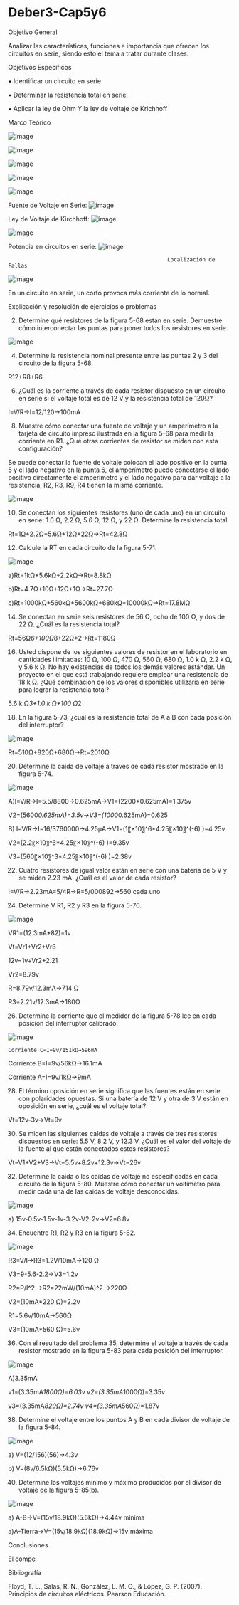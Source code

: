 # Deber3-Cap5y6

Objetivo General

Analizar las características, funciones e importancia que ofrecen los circuitos en serie, siendo esto el tema a tratar durante clases.

Objetivos Específicos

•	Identificar un circuito en serie.

•	Determinar la resistencia total en serie.

•	Aplicar la ley de Ohm Y la ley de voltaje de Krichhoff

Marco Teórico

![image](https://user-images.githubusercontent.com/84789986/171786869-cd492138-088e-423f-8bbd-3dee567e09c8.png)

![image](https://user-images.githubusercontent.com/84789986/171786892-78b0b3fa-25a9-4214-bd9e-045ef53ca6d7.png)

![image](https://user-images.githubusercontent.com/84789986/171786905-07c68da4-32e5-4d8d-9e2c-986fed1355e9.png)

![image](https://user-images.githubusercontent.com/84789986/171786937-387eae29-d9e8-40b5-9afc-477bf27c3dd5.png)

![image](https://user-images.githubusercontent.com/84789986/171787021-9ebf823d-0cfe-46d8-82f6-321f5de25a12.png)

Fuente de Voltaje en Serie:   ![image](https://user-images.githubusercontent.com/84789986/171787045-e237606a-97cb-453a-b92a-3e7e2317c94b.png)

Ley de Voltaje de Kirchhoff:  ![image](https://user-images.githubusercontent.com/84789986/171787090-d99b01fd-7a14-48d9-ad8e-7a041f2f494a.png)

![image](https://user-images.githubusercontent.com/84789986/171787128-140b598e-a684-4003-b162-38b9d85081c1.png)

Potencia en circuitos en serie:  ![image](https://user-images.githubusercontent.com/84789986/171787176-79d6eb9a-bf24-45b5-8459-09caba0c8c79.png)

                                                      Localización de Fallas
                  
![image](https://user-images.githubusercontent.com/84789986/171787250-2a96b183-5ce0-4015-9c9a-5908d54fe0a0.png)

En un circuito en serie, un corto provoca más corriente de lo normal.

Explicación y resolución de ejercicios o problemas 

2. Determine qué resistores de la figura 5-68 están en serie. Demuestre cómo interconectar las puntas para poner todos los resistores en serie.

![image](https://user-images.githubusercontent.com/84789986/171789943-839f7ea4-b424-4489-825e-91a9317d82e0.png)

4. Determine la resistencia nominal presente entre las puntas 2 y 3 del circuito de la figura 5-68. 

R12+R8+R6

6. ¿Cuál es la corriente a través de cada resistor dispuesto en un circuito en serie si el voltaje total es de 12 V y la resistencia total de 120Ω? 

I=V/R→I=12/120→100mA

8. Muestre cómo conectar una fuente de voltaje y un amperímetro a la tarjeta de circuito impreso ilustrada en la figura 5-68 para medir la corriente en R1. ¿Qué otras corrientes de resistor se miden con esta configuración?

Se puede conectar la fuente de voltaje colocan el lado positivo en la punta 5 y el lado negativo en la punta 6, el amperímetro puede conectarse el lado positivo directamente el amperímetro y el lado negativo para dar voltaje a la resistencia, R2, R3, R9, R4 tienen la misma corriente.

![image](https://user-images.githubusercontent.com/84789986/171790080-c4290b2b-75f4-4493-aa15-ea2162f33870.png)

10. Se conectan los siguientes resistores (uno de cada uno) en un circuito en serie: 1.0 Ω, 2.2 Ω, 5.6 Ω, 12 Ω, y 22 Ω. Determine la resistencia total.

Rt=1Ω+2.2Ω+5.6Ω+12Ω+22Ω→Rt=42.8Ω

12. Calcule la RT en cada circuito de la figura 5-71.
 
 ![image](https://user-images.githubusercontent.com/84789986/171790125-7ff0daea-8dd1-4a53-9a6c-64a1242cd15b.png)

a)Rt=1kΩ+5.6kΩ+2.2kΩ→Rt=8.8kΩ

b)Rt=4.7Ω+10Ω+12Ω+1Ω→Rt=27.7Ω

c)Rt=1000kΩ+560kΩ+5600kΩ+680kΩ+10000kΩ→Rt=17.8MΩ

14. Se conectan en serie seis resistores de 56 Ω, ocho de 100 Ω, y dos de 22 Ω. ¿Cuál es la resistencia total?

Rt=56Ω*6+100Ω*8+22Ω*2→Rt=1180Ω

16. Usted dispone de los siguientes valores de resistor en el laboratorio en cantidades ilimitadas: 10 Ω, 100 Ω, 470 Ω, 560 Ω, 680 Ω, 1.0 k Ω, 2.2 k Ω, y 5.6 k Ω. No hay existencias de todos los demás valores estándar. Un proyecto en el que está trabajando requiere emplear una resistencia de 18 k Ω. ¿Qué combinación de los valores disponibles utilizaría en serie para lograr la resistencia total?

5.6 k Ω*3+1.0 k Ω+100 Ω*2

18. En la figura 5-73, ¿cuál es la resistencia total de A a B con cada posición del interruptor?

![image](https://user-images.githubusercontent.com/84789986/171790291-ca018b7d-4aa8-4d3d-a839-fd36d302e2f4.png)
 
Rt=510Ω+820Ω+680Ω→Rt=2010Ω

20. Determine la caída de voltaje a través de cada resistor mostrado en la figura 5-74. 

![image](https://user-images.githubusercontent.com/84789986/171790365-964aa6c9-3b56-4195-8986-2671e6af8936.png)

A)I=V/R→I=5.5/8800→0.625mA→V1=(2200*0.625mA)=1.375v

V2=(5600*0.625mA)=3.5v→V3=(1000*0.625mA)=0.625

B) I=V/R→I=16/3760000→4.25μA→V1=(1〖×10〗^6*4.25〖×10〗^(-6) )=4.25v

V2=(2.2〖×10〗^6*4.25〖×10〗^(-6) )=9.35v

V3=(560〖×10〗^3*4.25〖×10〗^(-6) )=2.38v

22. Cuatro resistores de igual valor están en serie con una batería de 5 V y se miden 2.23 mA. ¿Cuál es el valor de cada resistor?

I=V/R→2.23mA=5/4R→R=5/000892→560 cada uno

24. Determine V R1, R2 y R3 en la figura 5-76.

![image](https://user-images.githubusercontent.com/84789986/171790395-c7771769-2a3a-46cd-a999-7533dacfc53b.png)

VR1=(12.3mA*82)=1v

Vt=Vr1+Vr2+Vr3

12v=1v+Vr2+2.21

Vr2=8.79v

R=8.79v/12.3mA→714 Ω

R3=2.21v/12.3mA→180Ω

26. Determine la corriente que el medidor de la figura 5-78 lee en cada posición del interruptor calibrado.

![image](https://user-images.githubusercontent.com/84789986/171790517-357b3219-5418-4ad6-b850-b185db23a4da.png)

	Corriente C=I=9v/151kΩ→596mA
  
  Corriente B=I=9v/56kΩ→16.1mA
  
  Corriente A=I=9v/1kΩ→9mA

28. El término oposición en serie significa que las fuentes están en serie con polaridades opuestas. Si una batería de 12 V y otra de 3 V están en oposición en serie, ¿cuál es el voltaje total?

Vt=12v-3v→Vt=9v

30. Se miden las siguientes caídas de voltaje a través de tres resistores dispuestos en serie: 5.5 V, 8.2 V, y 12.3 V. ¿Cuál es el valor del voltaje de la fuente al que están conectados estos resistores?

Vt=V1+V2+V3→Vt=5.5v+8.2v+12.3v→Vt=26v

32. Determine la caída o las caídas de voltaje no especificadas en cada circuito de la figura 5-80. Muestre cómo conectar un voltímetro para medir cada una de las caídas de voltaje desconocidas. 

![image](https://user-images.githubusercontent.com/84789986/171790634-00222be7-53e6-4f7c-b88e-0b8103350de5.png)

a) 15v-0.5v-1.5v-1v-3.2v-V2-2v→V2=6.8v

34. Encuentre R1, R2 y R3 en la figura 5-82.

![image](https://user-images.githubusercontent.com/84789986/171790673-503b88f5-6ca9-4e62-be02-37a0d8be9f48.png)

R3=V/I→R3=1.2V/10mA→120 Ω

V3=9-5.6-2.2→V3=1.2v

R2=P/I^2 →R2=22mW/(10mA)^2 →220Ω

V2=(10mA*220 Ω)=2.2v

R1=5.6v/10mA→560Ω

V3=(10mA*560 Ω)=5.6v

36. Con el resultado del problema 35, determine el voltaje a través de cada resistor mostrado en la figura 5-83 para cada posición del interruptor.

 ![image](https://user-images.githubusercontent.com/84789986/171790689-6857d247-d934-401d-a61e-c7503d8cfc63.png)

A)3.35mA

v1=(3.35mA*1800Ω)=6.03v                              v2=(3.35mA*1000Ω)=3.35v

v3=(3.35mA*820Ω)=2.74v                              v4=(3.35mA*560Ω)=1.87v

38. Determine el voltaje entre los puntos A y B en cada divisor de voltaje de la figura 5-84.
 
![image](https://user-images.githubusercontent.com/84789986/171790735-e36f0a51-d7fc-419f-b4c2-e97c74b3ef5e.png)
 
a) V=(12/156)(56)→4.3v

b) V=(8v/6.5kΩ)(5.5kΩ)→6.76v

40. Determine los voltajes mínimo y máximo producidos por el divisor de voltaje de la figura 5-85(b).

 ![image](https://user-images.githubusercontent.com/84789986/171790763-c0402010-962f-495f-b4ba-a585cc9172e4.png)

a)  A-B→V=(15v/18.9kΩ)(5.6kΩ)→4.44v mínima

a)A-Tierra→V=(15v/18.9kΩ)(18.9kΩ)→15v máxima

Conclusiones

El compe

Bibliografía

Floyd, T. L., Salas, R. N., González, L. M. O., & López, G. P. (2007). Principios de circuitos eléctricos. Pearson Educación. 

